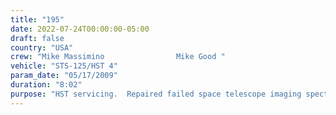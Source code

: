 ```yaml
---
title: "195"
date: 2022-07-24T00:00:00-05:00
draft: false
country: "USA"
crew: "Mike Massimino                Mike Good "
vehicle: "STS-125/HST 4"
param_date: "05/17/2009"
duration: "8:02"
purpose: "HST servicing.  Repaired failed space telescope imaging spectrograph (STIS) with new power supply board.  Time lost to stuck handrail bolt and failed power tool battery.  Ran out of time to install new outer blanket (NOBL) #8.  "
---
```

